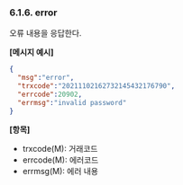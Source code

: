 ### 6.1.6. error
오류 내용을 응답한다.

**[메시지 예시]**

```json
{
  "msg":"error",
  "trxcode":"20211102162732145432176790",
  "errcode":20902,
  "errmsg":"invalid password"
}
```

**[항목]**

* trxcode(M): 거래코드
* errcode(M): 에러코드
* errmsg(M): 에러 내용


<div style="page-break-after: always;"></div>


